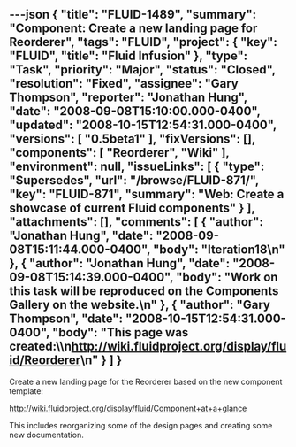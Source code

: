 ---json
{
  "title": "FLUID-1489",
  "summary": "Component: Create a new landing page for Reorderer",
  "tags": "FLUID",
  "project": {
    "key": "FLUID",
    "title": "Fluid Infusion"
  },
  "type": "Task",
  "priority": "Major",
  "status": "Closed",
  "resolution": "Fixed",
  "assignee": "Gary Thompson",
  "reporter": "Jonathan Hung",
  "date": "2008-09-08T15:10:00.000-0400",
  "updated": "2008-10-15T12:54:31.000-0400",
  "versions": [
    "0.5beta1"
  ],
  "fixVersions": [],
  "components": [
    "Reorderer",
    "Wiki"
  ],
  "environment": null,
  "issueLinks": [
    {
      "type": "Supersedes",
      "url": "/browse/FLUID-871/",
      "key": "FLUID-871",
      "summary": "Web: Create a showcase of current Fluid components"
    }
  ],
  "attachments": [],
  "comments": [
    {
      "author": "Jonathan Hung",
      "date": "2008-09-08T15:11:44.000-0400",
      "body": "Iteration18\n"
    },
    {
      "author": "Jonathan Hung",
      "date": "2008-09-08T15:14:39.000-0400",
      "body": "Work on this task will be reproduced on the Components Gallery on the website.\n"
    },
    {
      "author": "Gary Thompson",
      "date": "2008-10-15T12:54:31.000-0400",
      "body": "This page was created:\\\n<http://wiki.fluidproject.org/display/fluid/Reorderer>\n"
    }
  ]
}
---
Create a new landing page for the Reorderer based on the new component template:

<http://wiki.fluidproject.org/display/fluid/Component+at+a+glance>

This includes reorganizing some of the design pages and creating some new documentation.

        